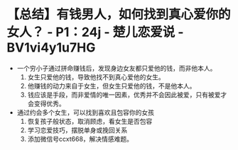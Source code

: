 # 【总结】有钱男人，如何找到真心爱你的女人？ - P1：24j - 楚儿恋爱说 - BV1vi4y1u7HG

-   一个穷小子通过拼命赚钱后，发现身边女友都只爱他的钱，而非他本人。
    1.  女生只爱他的钱，导致他找不到真心爱他的女生。
    2.  他赚钱的动力来自于女生，但女生只爱他的钱，不是他本人。
    3.  钱应该是手段，而非爱情的唯一因素，优秀并不会因此被爱，只有被爱才会变得优秀。
-   通过约会多个女生，可以找到喜欢且包容你的女孩
    1.  恢复孩子般状态，取消顾虑，看女生是否包容
    2.  学习恋爱技巧，摆脱单身或挽回关系
    3.  添加微信号ccxt668，解决情感难题。